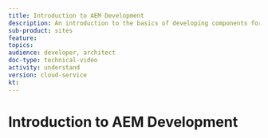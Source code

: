 ```yaml
---
title: Introduction to AEM Development
description: An introduction to the basics of developing components for Adobe Experience Manager (AEM).
sub-product: sites
feature:
topics:
audience: developer, architect
doc-type: technical-video
activity: understand
version: cloud-service
kt:
---
```


# Introduction to AEM Development